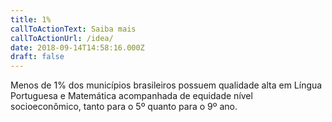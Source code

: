 ```yaml
---
title: 1%
callToActionText: Saiba mais
callToActionUrl: /idea/
date: 2018-09-14T14:58:16.000Z
draft: false
---
```

Menos de 1% dos municípios brasileiros possuem qualidade alta em Língua Portuguesa e Matemática acompanhada de equidade  nível socioeconômico, tanto para o 5º quanto para o 9º ano.
